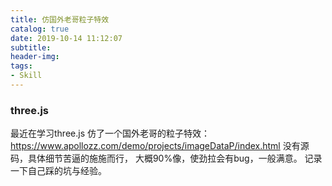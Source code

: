 ```yaml
---
title: 仿国外老哥粒子特效
catalog: true
date: 2019-10-14 11:12:07
subtitle:
header-img:
tags:
- Skill
---
```


### three.js
最近在学习three.js
仿了一个国外老哥的粒子特效：https://www.apollozz.com/demo/projects/imageDataP/index.html
没有源码，具体细节苦逼的施施而行，
大概90%像，使劲拉会有bug，一般满意。
记录一下自己踩的坑与经验。
